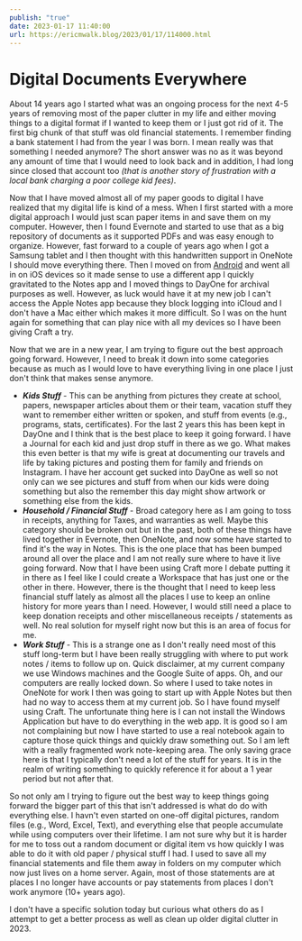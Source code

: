 ```yaml
---
publish: "true"
date: 2023-01-17 11:40:00
url: https://ericmwalk.blog/2023/01/17/114000.html
---
```


# Digital Documents Everywhere

About 14 years ago I started what was an ongoing process for the next 4-5 years of removing most of the paper clutter in my life and either moving things to a digital format if I wanted to keep them or I just got rid of it. The first big chunk of that stuff was old financial statements. I remember finding a bank statement I had from the year I was born. I mean really was that something I needed anymore? The short answer was no as it was beyond any amount of time that I would need to look back and in addition, I had long since closed that account too *(that is another story of frustration with a local bank charging a poor college kid fees)*.

Now that I have moved almost all of my paper goods to digital I have realized that my digital life is kind of a mess. When I first started with a more digital approach I would just scan paper items in and save them on my computer. However, then I found Evernote and started to use that as a big repository of documents as it supported PDFs and was easy enough to organize.  However, fast forward to a couple of years ago when I got a Samsung tablet and I then thought with this handwritten support in OneNote I should move everything there. Then I moved on from [Android](https://ericmwalk.blog/2021/08/20/new-devices.html) and went all in on iOS devices so it made sense to use a different app I quickly gravitated to the Notes app and I moved things to DayOne for archival purposes as well. However, as luck would have it at my new job I can't access the Apple Notes app because they block logging into iCloud and I don't have a Mac either which makes it more difficult. So I was on the hunt again for something that can play nice with all my devices so I have been giving Craft a try.

Now that we are in a new year, I am trying to figure out the best approach going forward. However, I need to break it down into some categories because as much as I would love to have everything living in one place I just don't think that makes sense anymore.

- ***Kids Stuff*** - This can be anything from pictures they create at school, papers, newspaper articles about them or their team, vacation stuff they want to remember either written or spoken, and stuff from events (e.g., programs, stats, certificates).  For the last 2 years this has been kept in DayOne and I think that is the best place to keep it going forward. I have a Journal for each kid and just drop stuff in there as we go. What makes this even better is that my wife is great at documenting our travels and life by taking pictures and posting them for family and friends on Instagram. I have her account get sucked into DayOne as well so not only can we see pictures and stuff from when our kids were doing something but also the remember this day might show artwork or something else from the kids.
- ***Household / Financial Stuff*** - Broad category here as I am going to toss in receipts, anything for Taxes,  and warranties as well. Maybe this category should be broken out but in the past, both of these things have lived together in Evernote, then OneNote, and now some have started to find it's the way in Notes. This is the one place that has been bumped around all over the place and I am not really sure where to have it live going forward. Now that I have been using Craft more I debate putting it in there as I feel like I could create a Workspace that has just one or the other in there. However, there is the thought that I need to keep less financial stuff lately as almost all the places I use to keep an online history for more years than I need. However, I would still need a place to keep donation receipts and other miscellaneous receipts / statements as well. No real solution for myself right now but this is an area of focus for me.
- ***Work Stuff*** - This is a strange one as I don't really need most of this stuff long-term but I have been really struggling with where to put work notes / items to follow up on. Quick disclaimer, at my current company we use Windows machines and the Google Suite of apps. Oh, and our computers are really locked down. So where I used to take notes in OneNote for work I then was going to start up with Apple Notes but then had no way to access them at my current job. So I have found myself using Craft. The unfortunate thing here is I can not install the Windows Application but have to do everything in the web app. It is good so I am not complaining but now I have started to use a real notebook again to capture those quick things and quickly draw something out. So I am left with a really fragmented work note-keeping area. The only saving grace here is that I typically don't need a lot of the stuff for years. It is in the realm of writing something to quickly reference it for about a 1 year period but not after that.

So not only am I trying to figure out the best way to keep things going forward the bigger part of this that isn't addressed is what do do with everything else. I havn't even started on one-off digital pictures, random files (e.g., Word, Excel, Text), and everything else that people accumulate while using computers over their lifetime. I am not sure why but it is harder for me to toss out a random document or digital item vs how quickly I was able to do it with old paper / physical stuff I had. I used to save all my financial statements and file them away in folders on my computer which now just lives on a home server. Again, most of those statements are at places I no longer have accounts or pay statements from places I don't work anymore (10+ years ago).

I don't have a specific solution today but curious what others do as I attempt to get a better process as well as clean up older digital clutter in 2023.
